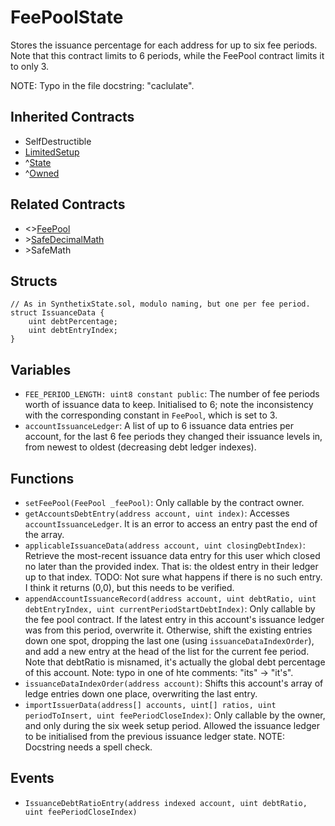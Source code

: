 # FeePoolState

Stores the issuance percentage for each address for up to six fee periods. Note that this contract limits to 6 periods, while the FeePool contract limits it to only 3.

NOTE: Typo in the file docstring: "caclulate".

## Inherited Contracts

* SelfDestructible
* [LimitedSetup](LimitedSetup.md)
* ^[State](State.md)
* ^[Owned](Owned.md)

## Related Contracts

* <>[FeePool](FeePool.md)
* \>[SafeDecimalMath](SafeDecimalMath.md)
* \>SafeMath

## Structs

```solidity
// As in SynthetixState.sol, modulo naming, but one per fee period.
struct IssuanceData {
    uint debtPercentage;
    uint debtEntryIndex;
}
```

## Variables

* `FEE_PERIOD_LENGTH: uint8 constant public`: The number of fee periods worth of issuance data to keep. Initialised to 6; note the inconsistency with the corresponding constant in `FeePool`, which is set to 3.
* `accountIssuanceLedger`: A list of up to 6 issuance data entries per account, for the last 6 fee periods they changed their issuance levels in, from newest to oldest (decreasing debt ledger indexes).

## Functions

* `setFeePool(FeePool _feePool)`: Only callable by the contract owner.
* `getAccountsDebtEntry(address account, uint index)`: Accesses `accountIssuanceLedger`. It is an error to access an entry past the end of the array.
* `applicableIssuanceData(address account, uint closingDebtIndex)`: Retrieve the most-recent issuance data entry for this user which closed no later than the provided index. That is: the oldest entry in their ledger up to that index. TODO: Not sure what happens if there is no such entry. I think it returns (0,0), but this needs to be verified.
* `appendAccountIssuanceRecord(address account, uint debtRatio, uint debtEntryIndex, uint currentPeriodStartDebtIndex)`: Only callable by the fee pool contract. If the latest entry in this account's issuance ledger was from this period, overwrite it.
  Otherwise, shift the existing entries down one spot, dropping the last one (using `issuanceDataIndexOrder`), and add a new entry at the head of the list for the current fee period.
  Note that debtRatio is misnamed, it's actually the global debt percentage of this account.
  Note: typo in one of hte comments: "its" -> "it's".
* `issuanceDataIndexOrder(address account)`: Shifts this account's array of ledge entries down one place, overwriting the last entry.
* `importIssuerData(address[] accounts, uint[] ratios, uint periodToInsert, uint feePeriodCloseIndex)`: Only callable by the owner, and only during the six week setup period. Allowed the issuance ledger to be initialised from the previous issuance ledger state. NOTE: Docstring needs a spell check.

## Events

* `IssuanceDebtRatioEntry(address indexed account, uint debtRatio, uint feePeriodCloseIndex)`
